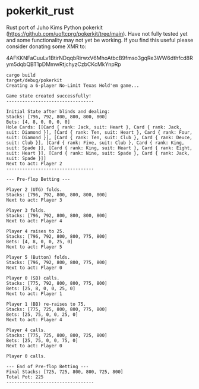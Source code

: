 # pokerkit_rust

Rust port of Juho Kims Python pokerkit (https://github.com/uoftcprg/pokerkit/tree/main).  Have not fully tested yet and some functionality may not yet be working.  If you find this useful please consider donating some XMR to: 

4AFKKNFaCuuLv1BtirNDqqbRirwxV6MhoAtbcB9fmso3gqRe3WW6dthfcd8Rym5dqbQBT1pDMmwRtjchyzCzbCKcMkYnpRp

```
cargo build
target/debug/pokerkit 
Creating a 6-player No-Limit Texas Hold'em game...

Game state created successfully!
---------------------------------

Initial State after blinds and dealing:
Stacks: [796, 792, 800, 800, 800, 800]
Bets: [4, 8, 0, 0, 0, 0]
Hole Cards: [[Card { rank: Jack, suit: Heart }, Card { rank: Jack, suit: Diamond }], [Card { rank: Ten, suit: Heart }, Card { rank: Four, suit: Diamond }], [Card { rank: Ten, suit: Club }, Card { rank: Deuce, suit: Club }], [Card { rank: Five, suit: Club }, Card { rank: King, suit: Spade }], [Card { rank: King, suit: Heart }, Card { rank: Eight, suit: Heart }], [Card { rank: Nine, suit: Spade }, Card { rank: Jack, suit: Spade }]]
Next to act: Player 2
---------------------------------

--- Pre-flop Betting ---

Player 2 (UTG) folds.
Stacks: [796, 792, 800, 800, 800, 800]
Next to act: Player 3

Player 3 folds.
Stacks: [796, 792, 800, 800, 800, 800]
Next to act: Player 4

Player 4 raises to 25.
Stacks: [796, 792, 800, 800, 775, 800]
Bets: [4, 8, 0, 0, 25, 0]
Next to act: Player 5

Player 5 (Button) folds.
Stacks: [796, 792, 800, 800, 775, 800]
Next to act: Player 0

Player 0 (SB) calls.
Stacks: [775, 792, 800, 800, 775, 800]
Bets: [25, 8, 0, 0, 25, 0]
Next to act: Player 1

Player 1 (BB) re-raises to 75.
Stacks: [775, 725, 800, 800, 775, 800]
Bets: [25, 75, 0, 0, 25, 0]
Next to act: Player 4

Player 4 calls.
Stacks: [775, 725, 800, 800, 725, 800]
Bets: [25, 75, 0, 0, 75, 0]
Next to act: Player 0

Player 0 calls.

--- End of Pre-flop Betting ---
Final Stacks: [725, 725, 800, 800, 725, 800]
Total Pot: 225
---------------------------------
```
